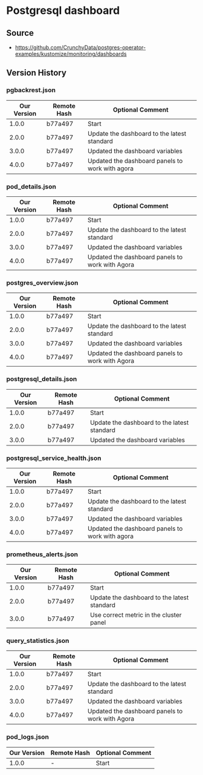 # Postgresql dashboard

## Source
  - https://github.com/CrunchyData/postgres-operator-examples/kustomize/monitoring/dashboards

## Version History

### pgbackrest.json

| Our Version | Remote Hash | Optional Comment                         |
| ----------- | ----------- | -----------------------------------------|
|      1.0.0  |    b77a497  | Start                                           |
|      2.0.0  |    b77a497  | Update the dashboard to the latest standard     |
|      3.0.0  |    b77a497  | Updated the dashboard variables                 |
|      4.0.0  |    b77a497  | Updated the dashboard panels to work with agora |

### pod_details.json

| Our Version | Remote Hash | Optional Comment                         |
| ----------- | ----------- | -----------------------------------------|
|      1.0.0  |    b77a497  | Start                                           |
|      2.0.0  |    b77a497  | Update the dashboard to the latest standard     |
|      3.0.0  |    b77a497  | Updated the dashboard variables                 |
|      4.0.0  |    b77a497  | Updated the dashboard panels to work with Agora |

### postgres_overview.json

| Our Version | Remote Hash | Optional Comment                         |
| ----------- | ----------- | -----------------------------------------|
|      1.0.0  |    b77a497  | Start                                         |
|      2.0.0  |    b77a497  | Update the dashboard to the latest standard   |
|      3.0.0  |    b77a497  | Updated the dashboard variables               |
|      4.0.0  |    b77a497  | Updated the dashboard panels to work with Agora |

### postgresql_details.json

| Our Version | Remote Hash | Optional Comment                         |
| ----------- | ----------- | -----------------------------------------|
|      1.0.0  |    b77a497  | Start                                         |
|      2.0.0  |    b77a497  | Update the dashboard to the latest standard   |
|      3.0.0  |    b77a497  | Updated the dashboard variables               |

### postgresql_service_health.json

| Our Version | Remote Hash | Optional Comment                         |
| ----------- | ----------- | -----------------------------------------|
|      1.0.0  |    b77a497  | Start                                           |
|      2.0.0  |    b77a497  | Update the dashboard to the latest standard     |
|      3.0.0  |    b77a497  | Updated the dashboard variables                 |
|      4.0.0  |    b77a497  | Updated the dashboard panels to work with agora |

### prometheus_alerts.json

| Our Version | Remote Hash | Optional Comment                         |
| ----------- | ----------- | -----------------------------------------|
|      1.0.0  |    b77a497  | Start                                         |
|      2.0.0  |    b77a497  | Update the dashboard to the latest standard   |
|      3.0.0  |    b77a497  | Use correct metric in the cluster panel       |

### query_statistics.json

| Our Version | Remote Hash | Optional Comment                         |
| ----------- | ----------- | -----------------------------------------|
|      1.0.0  |    b77a497  | Start                                           |
|      2.0.0  |    b77a497  | Update the dashboard to the latest standard     |
|      3.0.0  |    b77a497  | Updated the dashboard variables                 |
|      4.0.0  |    b77a497  | Updated the dashboard panels to work with Agora |

### pod_logs.json

| Our Version | Remote Hash | Optional Comment                         |
| ----------- | ----------- | -----------------------------------------|
|      1.0.0  |    -        | Start                                           |
